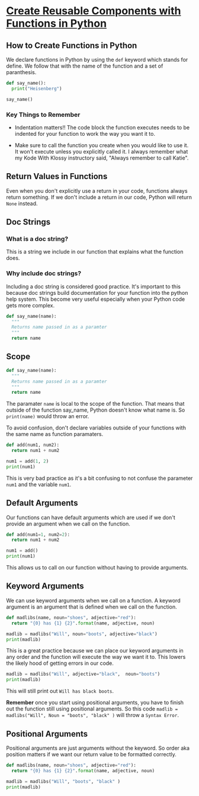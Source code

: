 # [Create Reusable Components with Functions in Python](https://egghead.io/lessons/python-create-reusable-components-with-functions-in-python)

## How to Create Functions in Python

We declare functions in Python by using the `def` keyword which stands for define. We follow that with the name of the function and a set of paranthesis.

```python
def say_name():
  print("Heisenberg")

say_name()
```

### Key Things to Remember

- Indentation matters!! The code block the function executes needs to be indented for your function to work the way you want it to.

- Make sure to call the function you create when you would like to use it. It won't execute unless you explicitly called it. I always remember what my Kode With Klossy instructory said, "Always remember to call Katie".

## Return Values in Functions

Even when you don't explicitly use a return in your code, functions always return something. If we don't include a return in our code, Python will return `None` instead.

## Doc Strings

### What is a doc string?

This is a string we include in our function that explains what the function does.

### Why include doc strings?

Including a doc string is considered good practice. It's important to this because doc strings build documentation for your function into the python help system. This become very useful especially when your Python code gets more complex.

```python
def say_name(name):
  """
  Returns name passed in as a paramter
  """
  return name
```

## Scope

```python
def say_name(name):
  """
  Returns name passed in as a paramter
  """
  return name
```

The paramater `name` is local to the scope of the function. That means that outside of the function say_name, Python doesn't know what name is. So `print(name)` would throw an error.

To avoid confusion, don't declare variables outside of your functions with the same name as function paramaters.

```python
def add(num1, num2):
  return num1 + num2

num1 = add(1, 2)
print(num1)
```

This is very bad practice as it's a bit confusing to not confuse the parameter `num1` and the variable `num1`.

## Default Arguments

Our functions can have default arguments which are used if we don't provide an argument when we call on the function.

```python
def add(num1=1, num2=2):
  return num1 + num2

num1 = add()
print(num1)

```

This allows us to call on our function without having to provide arguments.

## Keyword Arguments

We can use keyword arguments when we call on a function. A keyword argument is an argument that is defined when we call on the function.

```python
def madlibs(name, noun="shoes", adjective="red"):
  return "{0} has {1} {2}".format(name, adjective, noun)

madlib = madlibs("Will", noun="boots", adjective="black")
print(madlib)
```

This is a great practice because we can place our keyword arguments in any order and the function will execute the way we want it to. This lowers the likely hood of getting errors in our code.

```python
madlib = madlibs("Will", adjective="black",  noun="boots")
print(madlib)
```

This will still print out `Will has black boots`.

**Remember** once you start using positional arguments, you have to finish out the function still using positional arguments. So this code `madlib = madlibs("Will", Noun = "boots", "black" )` will throw a
`Syntax Error`.

## Positional Arguments

Positional arguments are just arguments without the keyword. So order aka position matters if we want our return value to be formatted correctly.

```python
def madlibs(name, noun="shoes", adjective="red"):
  return "{0} has {1} {2}".format(name, adjective, noun)

madlib = madlibs("Will", "boots", "black" )
print(madlib)
```
